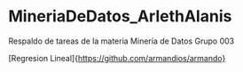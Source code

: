 # MineriaDeDatos_ArlethAlanis
Respaldo de tareas de la materia Minería de Datos Grupo 003

[Regresion Lineal]{https://github.com/armandios/armando}
